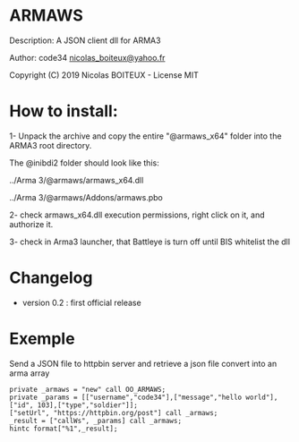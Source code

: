 # ARMAWS

Description: A JSON client dll for ARMA3

Author:  code34 nicolas_boiteux@yahoo.fr

Copyright (C) 2019 Nicolas BOITEUX - License MIT

# How to install:

1- Unpack the archive and copy the entire "@armaws_x64" folder into the ARMA3 root directory.

The @inibdi2 folder should look like this:

../Arma 3/@armaws/armaws_x64.dll

../Arma 3/@armaws/Addons/armaws.pbo

2- check armaws_x64.dll execution permissions, right click on it, and authorize it.

3- check in Arma3 launcher, that Battleye is turn off until BIS whitelist the dll

# Changelog

- version 0.2 : first official release

# Exemple

Send a JSON file to httpbin server and retrieve a json file convert into an arma array

	private _armaws = "new" call OO_ARMAWS;
	private _params = [["username","code34"],["message","hello world"],["id", 103],["type","soldier"]];
	["setUrl", "https://httpbin.org/post"] call _armaws;
	_result = ["callWs", _params] call _armaws;
	hintc format["%1",_result];